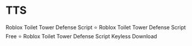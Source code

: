 # TTS
Roblox Toilet Tower Defense Script ⭐️ Roblox Toilet Tower Defense Script Free ⭐️ Roblox Toilet Tower Defense Script Keyless Download
